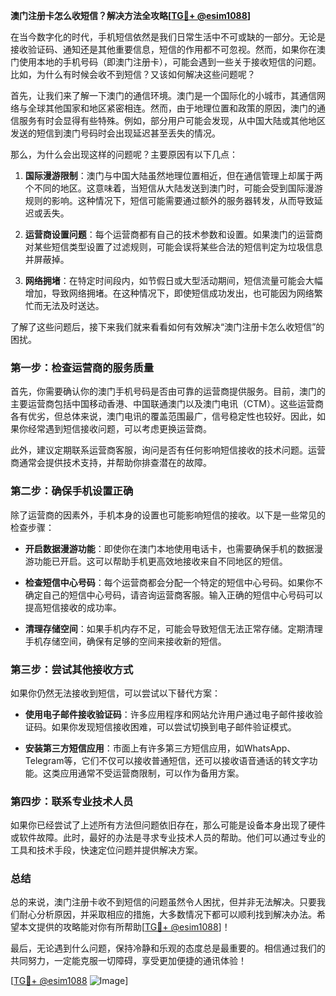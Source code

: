 **澳门注册卡怎么收短信？解决方法全攻略[[TG💪+ @esim1088](https://t.me/s/esim1088)]**

在当今数字化的时代，手机短信依然是我们日常生活中不可或缺的一部分。无论是接收验证码、通知还是其他重要信息，短信的作用都不可忽视。然而，如果你在澳门使用本地的手机号码（即澳门注册卡），可能会遇到一些关于接收短信的问题。比如，为什么有时候会收不到短信？又该如何解决这些问题呢？

首先，让我们来了解一下澳门的通信环境。澳门是一个国际化的小城市，其通信网络与全球其他国家和地区紧密相连。然而，由于地理位置和政策的原因，澳门的通信服务有时会显得有些特殊。例如，部分用户可能会发现，从中国大陆或其他地区发送的短信到澳门号码时会出现延迟甚至丢失的情况。

那么，为什么会出现这样的问题呢？主要原因有以下几点：

1. **国际漫游限制**：澳门与中国大陆虽然地理位置相近，但在通信管理上却属于两个不同的地区。这意味着，当短信从大陆发送到澳门时，可能会受到国际漫游规则的影响。这种情况下，短信可能需要通过额外的服务器转发，从而导致延迟或丢失。

2. **运营商设置问题**：每个运营商都有自己的技术参数和设置。如果澳门的运营商对某些短信类型设置了过滤规则，可能会误将某些合法的短信判定为垃圾信息并屏蔽掉。

3. **网络拥堵**：在特定时间段内，如节假日或大型活动期间，短信流量可能会大幅增加，导致网络拥堵。在这种情况下，即使短信成功发出，也可能因为网络繁忙而无法及时送达。

了解了这些问题后，接下来我们就来看看如何有效解决“澳门注册卡怎么收短信”的困扰。

### **第一步：检查运营商的服务质量**

首先，你需要确认你的澳门手机号码是否由可靠的运营商提供服务。目前，澳门的主要运营商包括中国移动香港、中国联通澳门以及澳门电讯（CTM）。这些运营商各有优劣，但总体来说，澳门电讯的覆盖范围最广，信号稳定性也较好。因此，如果你经常遇到短信接收问题，可以考虑更换运营商。

此外，建议定期联系运营商客服，询问是否有任何影响短信接收的技术问题。运营商通常会提供技术支持，并帮助你排查潜在的故障。

### **第二步：确保手机设置正确**

除了运营商的因素外，手机本身的设置也可能影响短信的接收。以下是一些常见的检查步骤：

- **开启数据漫游功能**：即使你在澳门本地使用电话卡，也需要确保手机的数据漫游功能已开启。这可以帮助手机更高效地接收来自不同地区的短信。
  
- **检查短信中心号码**：每个运营商都会分配一个特定的短信中心号码。如果你不确定自己的短信中心号码，请咨询运营商客服。输入正确的短信中心号码可以提高短信接收的成功率。

- **清理存储空间**：如果手机内存不足，可能会导致短信无法正常存储。定期清理手机存储空间，确保有足够的空间来接收新的短信。

### **第三步：尝试其他接收方式**

如果你仍然无法接收到短信，可以尝试以下替代方案：

- **使用电子邮件接收验证码**：许多应用程序和网站允许用户通过电子邮件接收验证码。如果你发现短信接收困难，可以尝试切换到电子邮件验证模式。

- **安装第三方短信应用**：市面上有许多第三方短信应用，如WhatsApp、Telegram等，它们不仅可以接收普通短信，还可以接收语音通话的转文字功能。这类应用通常不受运营商限制，可以作为备用方案。

### **第四步：联系专业技术人员**

如果你已经尝试了上述所有方法但问题依旧存在，那么可能是设备本身出现了硬件或软件故障。此时，最好的办法是寻求专业技术人员的帮助。他们可以通过专业的工具和技术手段，快速定位问题并提供解决方案。

### **总结**

总的来说，澳门注册卡收不到短信的问题虽然令人困扰，但并非无法解决。只要我们耐心分析原因，并采取相应的措施，大多数情况下都可以顺利找到解决办法。希望本文提供的攻略能对你有所帮助[[TG💪+ @esim1088](https://t.me/s/esim1088)]！

最后，无论遇到什么问题，保持冷静和乐观的态度总是最重要的。相信通过我们的共同努力，一定能克服一切障碍，享受更加便捷的通讯体验！

[[TG💪+ @esim1088](https://t.me/s/esim1088) ![Image](https://i.postimg.cc/4NQfJmqS/Snipaste-2025-05-13-00-14-12.png)]